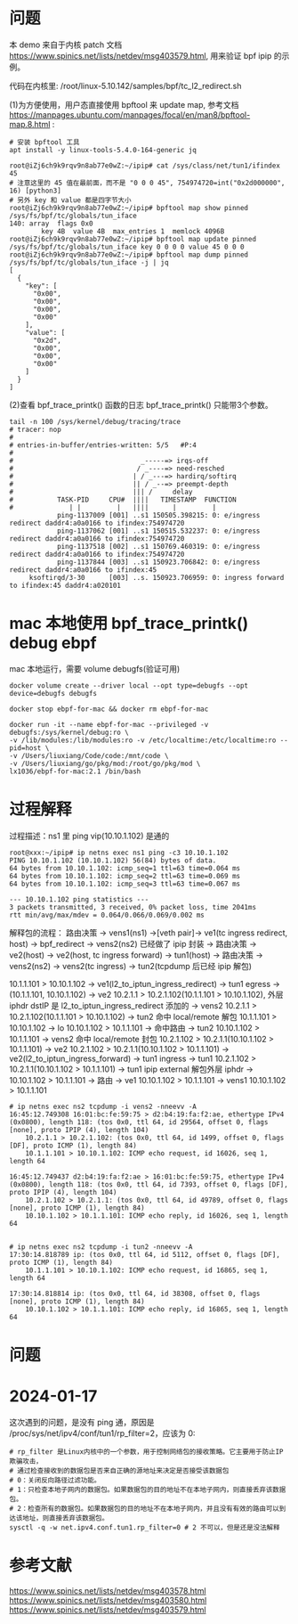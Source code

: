 


# 问题
本 demo 来自于内核 patch 文档 https://www.spinics.net/lists/netdev/msg403579.html, 用来验证 bpf ipip 的示例。

代码在内核里: /root/linux-5.10.142/samples/bpf/tc_l2_redirect.sh

(1)为方便使用，用户态直接使用 bpftool 来 update map, 参考文档 https://manpages.ubuntu.com/manpages/focal/en/man8/bpftool-map.8.html :

```shell
# 安装 bpftool 工具
apt install -y linux-tools-5.4.0-164-generic jq

root@iZj6ch9k9rqv9n8ab77e0wZ:~/ipip# cat /sys/class/net/tun1/ifindex
45
# 注意这里的 45 值在最前面，而不是 "0 0 0 45", 754974720=int("0x2d000000", 16) [python3]
# 另外 key 和 value 都是四字节大小
root@iZj6ch9k9rqv9n8ab77e0wZ:~/ipip# bpftool map show pinned /sys/fs/bpf/tc/globals/tun_iface
140: array  flags 0x0
        key 4B  value 4B  max_entries 1  memlock 4096B
root@iZj6ch9k9rqv9n8ab77e0wZ:~/ipip# bpftool map update pinned /sys/fs/bpf/tc/globals/tun_iface key 0 0 0 0 value 45 0 0 0
root@iZj6ch9k9rqv9n8ab77e0wZ:~/ipip# bpftool map dump pinned /sys/fs/bpf/tc/globals/tun_iface -j | jq
[
  {
    "key": [
      "0x00",
      "0x00",
      "0x00",
      "0x00"
    ],
    "value": [
      "0x2d",
      "0x00",
      "0x00",
      "0x00"
    ]
  }
]

```

(2)查看 bpf_trace_printk() 函数的日志
bpf_trace_printk() 只能带3个参数。
```shell
tail -n 100 /sys/kernel/debug/tracing/trace
# tracer: nop
#
# entries-in-buffer/entries-written: 5/5   #P:4
#
#                                _-----=> irqs-off
#                               / _----=> need-resched
#                              | / _---=> hardirq/softirq
#                              || / _--=> preempt-depth
#                              ||| /     delay
#           TASK-PID     CPU#  ||||   TIMESTAMP  FUNCTION
#              | |         |   ||||      |         |
            ping-1137009 [001] ..s1 150505.398215: 0: e/ingress redirect daddr4:a0a0166 to ifindex:754974720
            ping-1137062 [001] ..s1 150515.532237: 0: e/ingress redirect daddr4:a0a0166 to ifindex:754974720
            ping-1137518 [002] ..s1 150769.460319: 0: e/ingress redirect daddr4:a0a0166 to ifindex:754974720
            ping-1137844 [003] ..s1 150923.706842: 0: e/ingress redirect daddr4:a0a0166 to ifindex:45
     ksoftirqd/3-30      [003] ..s. 150923.706959: 0: ingress forward to ifindex:45 daddr4:a020101
```

# mac 本地使用 bpf_trace_printk() debug ebpf
mac 本地运行，需要 volume debugfs(验证可用)
```shell
docker volume create --driver local --opt type=debugfs --opt device=debugfs debugfs

docker stop ebpf-for-mac && docker rm ebpf-for-mac

docker run -it --name ebpf-for-mac --privileged -v debugfs:/sys/kernel/debug:ro \
-v /lib/modules:/lib/modules:ro -v /etc/localtime:/etc/localtime:ro --pid=host \
-v /Users/liuxiang/Code/code:/mnt/code \
-v /Users/liuxiang/go/pkg/mod:/root/go/pkg/mod \
lx1036/ebpf-for-mac:2.1 /bin/bash
```


# 过程解释

过程描述：ns1 里 ping vip(10.10.1.102) 是通的

```
root@xxx:~/ipip# ip netns exec ns1 ping -c3 10.10.1.102
PING 10.10.1.102 (10.10.1.102) 56(84) bytes of data.
64 bytes from 10.10.1.102: icmp_seq=1 ttl=63 time=0.064 ms
64 bytes from 10.10.1.102: icmp_seq=2 ttl=63 time=0.069 ms
64 bytes from 10.10.1.102: icmp_seq=3 ttl=63 time=0.067 ms

--- 10.10.1.102 ping statistics ---
3 packets transmitted, 3 received, 0% packet loss, time 2041ms
rtt min/avg/max/mdev = 0.064/0.066/0.069/0.002 ms
```

解释包的流程：
路由决策 -> vens1(ns1) ->[veth pair]-> ve1(tc ingress redirect, host) -> bpf_redirect -> vens2(ns2) 已经做了 ipip 封装  -> 
路由决策 -> ve2(host) -> ve2(host, tc ingress forward) -> tun1(host) ->
路由决策 -> vens2(ns2) -> vens2(tc ingress) -> tun2(tcpdump 后已经 ipip 解包)

10.1.1.101 > 10.10.1.102 -> ve1(l2_to_iptun_ingress_redirect) -> tun1 egress -> (10.1.1.101, 10.10.1.102) ->
ve2 10.2.1.1 > 10.2.1.102(10.1.1.101 > 10.10.1.102), 外层 iphdr dstIP 是 l2_to_iptun_ingress_redirect 添加的 -> 
vens2 10.2.1.1 > 10.2.1.102(10.1.1.101 > 10.10.1.102) ->
tun2 命中 local/remote 解包 10.1.1.101 > 10.10.1.102 -> lo 10.10.1.102 > 10.1.1.101 -> 命中路由 -> tun2 10.10.1.102 > 10.1.1.101 -> 
vens2 命中 local/remote 封包 10.2.1.102 > 10.2.1.1(10.10.1.102 > 10.1.1.101) -> ve2 10.2.1.102 > 10.2.1.1(10.10.1.102 > 10.1.1.101) ->
ve2(l2_to_iptun_ingress_forward) -> tun1 ingress -> tun1 10.2.1.102 > 10.2.1.1(10.10.1.102 > 10.1.1.101) -> tun1 ipip external 解包外层 iphdr ->
10.10.1.102 > 10.1.1.101 -> 路由 -> ve1 10.10.1.102 > 10.1.1.101 -> vens1 10.10.1.102 > 10.1.1.101

```
# ip netns exec ns2 tcpdump -i vens2 -nneevv -A
16:45:12.749308 16:01:bc:fe:59:75 > d2:b4:19:fa:f2:ae, ethertype IPv4 (0x0800), length 118: (tos 0x0, ttl 64, id 29564, offset 0, flags [none], proto IPIP (4), length 104)
    10.2.1.1 > 10.2.1.102: (tos 0x0, ttl 64, id 1499, offset 0, flags [DF], proto ICMP (1), length 84)
    10.1.1.101 > 10.10.1.102: ICMP echo request, id 16026, seq 1, length 64

16:45:12.749437 d2:b4:19:fa:f2:ae > 16:01:bc:fe:59:75, ethertype IPv4 (0x0800), length 118: (tos 0x0, ttl 64, id 7393, offset 0, flags [DF], proto IPIP (4), length 104)
    10.2.1.102 > 10.2.1.1: (tos 0x0, ttl 64, id 49789, offset 0, flags [none], proto ICMP (1), length 84)
    10.10.1.102 > 10.1.1.101: ICMP echo reply, id 16026, seq 1, length 64


# ip netns exec ns2 tcpdump -i tun2 -nneevv -A
17:30:14.818789 ip: (tos 0x0, ttl 64, id 5112, offset 0, flags [DF], proto ICMP (1), length 84)
    10.1.1.101 > 10.10.1.102: ICMP echo request, id 16865, seq 1, length 64

17:30:14.818814 ip: (tos 0x0, ttl 64, id 38308, offset 0, flags [none], proto ICMP (1), length 84)
    10.10.1.102 > 10.1.1.101: ICMP echo reply, id 16865, seq 1, length 64
```


# 问题

# 2024-01-17
这次遇到的问题，是没有 ping 通，原因是 /proc/sys/net/ipv4/conf/tun1/rp_filter=2，应该为 0:
```shell
# rp_filter 是Linux内核中的一个参数，用于控制网络包的接收策略。它主要用于防止IP欺骗攻击，
# 通过检查接收到的数据包是否来自正确的源地址来决定是否接受该数据包
# 0：关闭反向路径过滤功能。
# 1：只检查本地子网内的数据包。如果数据包的目的地址不在本地子网内，则直接丢弃该数据包。
# 2：检查所有的数据包。如果数据包的目的地址不在本地子网内，并且没有有效的路由可以到达该地址，则直接丢弃该数据包。
sysctl -q -w net.ipv4.conf.tun1.rp_filter=0 # 2 不可以，但是还是没法解释
```


# 参考文献

https://www.spinics.net/lists/netdev/msg403578.html
https://www.spinics.net/lists/netdev/msg403580.html
https://www.spinics.net/lists/netdev/msg403579.html

